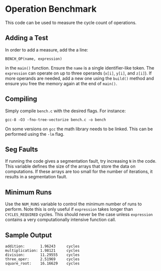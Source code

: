 # Operation Benchmark

This code can be used to measure the cycle count of operations.

## Adding a Test

In order to add a measure, add the a line:

```
BENCH_OP(name, expression)
```

in the `main()` function. Ensure the `name` is a single identifier-like token. The `expression` can
operate on up to three operands (`x[i]`, `y[i]`, and `z[i]`). If more operands are needed, add
a new one using the `build()` method and ensure you free the memory again at the end of `main()`.

## Compiling

Simply compile `bench.c` with the desired flags. For instance:

```
gcc-8 -O3 -fno-tree-vectorize bench.c -o bench
```

On some versions on `gcc` the math library needs to be linked. This can be
performed using the `-lm` flag.

## Seg Faults

If running the code gives a segmentation fault, try increasing `N` in the code. This variable
defines the size of the arrays that store the data on computations. If these arrays are too small
for the number of iterations, it results in a segmentation fault.

## Minimum Runs

Use the `NUM_RUNS` variable to control the minimum number of runs to perform. Note this is only
useful if `expression` takes longer than `CYCLES_REQUIRED` cycles. This should never be the case
unless `expression` contains a very computationally intensive function call.

## Sample Output

```
addition:       1.96243 	cycles
multiplication:	1.98121 	cycles
division:       11.29555 	cycles
three_oper:     2.51969 	cycles
square_root:    16.16629 	cycles
```
